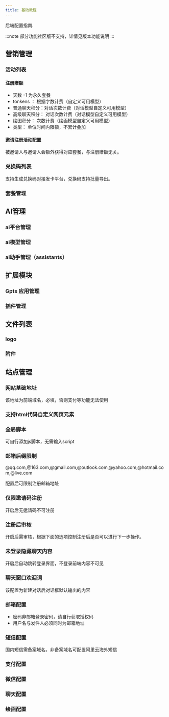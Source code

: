 ```yaml
---
title: 基础教程
---
```


<head>
  <title>后端基础配置教程 | Aichat web docs</title>
  <meta
    name="description"
    content="To get started with Ionic Framework, the only requirement is a Node & npm environment. Learn what environment setup is required for your Ionic apps."
  />
</head>

后端配置指南.

:::note
部分功能社区版不支持，详情见版本功能说明
:::

## 营销管理

### 活动列表

#### 注册赠额

- 天数 -1 为永久套餐
- tonkens ： 根据字数计费（自定义可用模型）
- 普通聊天积分：对话次数计费（对话模型自定义可用模型）
- 高级聊天积分： 对话次数计费（对话模型自定义可用模型）
- 绘图积分： 次数计费（绘画模型自定义可用模型） 
- 类型： 单位时间内限额，不累计叠加


#### 邀请注册活动配置

被邀请人与邀请人会额外获得对应套餐，与注册赠额无关。

### 兑换码列表

支持生成兑换码对接发卡平台，兑换码支持批量导出。


### 套餐管理


## AI管理

### ai平台管理

### ai模型管理

### ai助手管理（assistants）

## 扩展模块

### Gpts 应用管理


### 插件管理

## 文件列表

### logo


### 附件


## 站点管理

### 网站基础地址

该地址为前端域名，必填，否则支付等功能无法使用

### 支持html代码自定义网页元素

### 全局脚本

可自行添加js脚本，无需输入script

### 邮箱后缀限制

@qq.com,@163.com,@gmail.com,@outlook.com,@yahoo.com,@hotmail.com,@live.com

配置后可限制注册邮箱地址

### 仅限邀请码注册

开启后无邀请码不可注册

### 注册后审核

开启后需审核，根据下面的选项控制注册后是否可以进行下一步操作。

### 未登录隐藏聊天内容

开启后自动跳转登录界面，不登录前端内容不可见

### 聊天窗口欢迎词

该配置为新建对话后对话框默认输出的内容

### 邮箱配置

- 密码非邮箱登录密码，请自行获取授权码
- 用户名与发件人必须同时为邮箱地址

### 短信配置

国内短信需备案域名，非备案域名可配置阿里云海外短信

### 支付配置


### 微信配置

### 聊天配置

### 绘画配置


